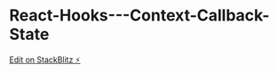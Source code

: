 # React-Hooks---Context-Callback-State

[Edit on StackBlitz ⚡️](https://stackblitz.com/edit/react-bfwgpm)